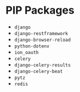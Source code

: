 # PIP Packages

- `django`
- `django-restframework`
- `django-browser-reload`
- `python-dotenv`
- `ion_oauth`
- `celery`
- `django-celery-results`
- `django-celery-beat`
- `pytz`
- `redis`
